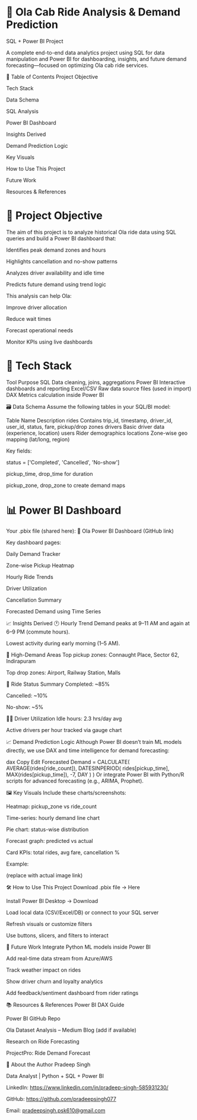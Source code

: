# 🚕 Ola Cab Ride Analysis & Demand Prediction
SQL + Power BI Project

A complete end-to-end data analytics project using SQL for data manipulation and Power BI for dashboarding, insights, and future demand forecasting—focused on optimizing Ola cab ride services.

🧭 Table of Contents
Project Objective

Tech Stack

Data Schema

SQL Analysis

Power BI Dashboard

Insights Derived

Demand Prediction Logic

Key Visuals

How to Use This Project

Future Work

Resources & References

# 🎯 Project Objective
The aim of this project is to analyze historical Ola ride data using SQL queries and build a Power BI dashboard that:

Identifies peak demand zones and hours

Highlights cancellation and no-show patterns

Analyzes driver availability and idle time

Predicts future demand using trend logic

This analysis can help Ola:

Improve driver allocation

Reduce wait times

Forecast operational needs

Monitor KPIs using live dashboards

# 🧰 Tech Stack
Tool	Purpose
SQL	Data cleaning, joins, aggregations
Power BI	Interactive dashboards and reporting
Excel/CSV	Raw data source files (used in import)
DAX	Metrics calculation inside Power BI

🗃️ Data Schema
Assume the following tables in your SQL/BI model:

Table Name	Description
rides	Contains trip_id, timestamp, driver_id, user_id, status, fare, pickup/drop zones
drivers	Basic driver data (experience, location)
users	Rider demographics
locations	Zone-wise geo mapping (lat/long, region)

Key fields:

status = ['Completed', 'Cancelled', 'No-show']

pickup_time, drop_time for duration

pickup_zone, drop_zone to create demand maps

# 📊 Power BI Dashboard
Your .pbix file (shared here):
🔗 Ola Power BI Dashboard (GitHub link)

Key dashboard pages:

Daily Demand Tracker

Zone-wise Pickup Heatmap

Hourly Ride Trends

Driver Utilization

Cancellation Summary

Forecasted Demand using Time Series

📈 Insights Derived
🕐 Hourly Trend
Demand peaks at 9–11 AM and again at 6–9 PM (commute hours).

Lowest activity during early morning (1–5 AM).

📍 High-Demand Areas
Top pickup zones: Connaught Place, Sector 62, Indirapuram

Top drop zones: Airport, Railway Station, Malls

🔁 Ride Status Summary
Completed: ~85%

Cancelled: ~10%

No-show: ~5%

👨‍✈️ Driver Utilization
Idle hours: 2.3 hrs/day avg

Active drivers per hour tracked via gauge chart

📈 Demand Prediction Logic
Although Power BI doesn’t train ML models directly, we use DAX and time intelligence for demand forecasting:

dax
Copy
Edit
Forecasted Demand = 
CALCULATE(
  AVERAGE(rides[ride_count]),
  DATESINPERIOD(
    rides[pickup_time],
    MAX(rides[pickup_time]),
    -7,
    DAY
  )
)
Or integrate Power BI with Python/R scripts for advanced forecasting (e.g., ARIMA, Prophet).

🖼️ Key Visuals
Include these charts/screenshots:

Heatmap: pickup_zone vs ride_count

Time-series: hourly demand line chart

Pie chart: status-wise distribution

Forecast graph: predicted vs actual

Card KPIs: total rides, avg fare, cancellation %

Example:

(replace with actual image link)

🛠️ How to Use This Project
Download .pbix file → Here

Install Power BI Desktop → Download

Load local data (CSV/Excel/DB) or connect to your SQL server

Refresh visuals or customize filters

Use buttons, slicers, and filters to interact

🔮 Future Work
Integrate Python ML models inside Power BI

Add real-time data stream from Azure/AWS

Track weather impact on rides

Show driver churn and loyalty analytics

Add feedback/sentiment dashboard from rider ratings

📚 Resources & References
Power BI DAX Guide

Power BI GitHub Repo

Ola Dataset Analysis – Medium Blog (add if available)

Research on Ride Forecasting

ProjectPro: Ride Demand Forecast

👤 About the Author
Pradeep Singh

Data Analyst | Python + SQL + Power BI

LinkedIn: https://www.linkedin.com/in/pradeep-singh-585931230/

GitHub: https://github.com/pradeepsingh077

Email: pradeepsingh.psk610@gmail.com

